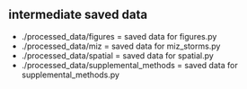 ## intermediate saved data
+ ./processed_data/figures = saved data for figures.py
+ ./processed_data/miz = saved data for miz_storms.py
+ ./processed_data/spatial = saved data for spatial.py
+ ./processed_data/supplemental_methods = saved data for supplemental_methods.py
